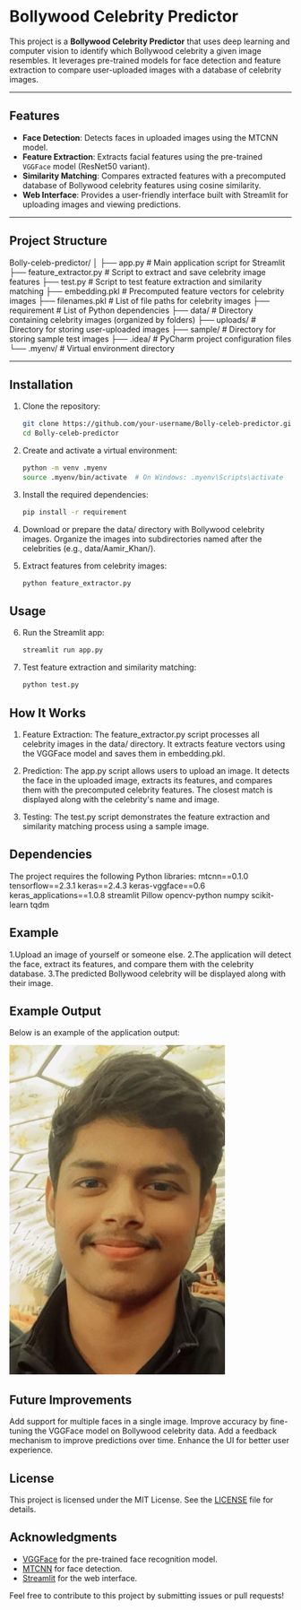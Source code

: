 # Bollywood Celebrity Predictor

This project is a **Bollywood Celebrity Predictor** that uses deep learning and computer vision to identify which Bollywood celebrity a given image resembles. It leverages pre-trained models for face detection and feature extraction to compare user-uploaded images with a database of celebrity images.

---

## Features

- **Face Detection**: Detects faces in uploaded images using the MTCNN model.
- **Feature Extraction**: Extracts facial features using the pre-trained `VGGFace` model (ResNet50 variant).
- **Similarity Matching**: Compares extracted features with a precomputed database of Bollywood celebrity features using cosine similarity.
- **Web Interface**: Provides a user-friendly interface built with Streamlit for uploading images and viewing predictions.

---

## Project Structure
Bolly-celeb-predictor/ │ ├── app.py # Main application script for Streamlit ├── feature_extractor.py # Script to extract and save celebrity image features ├── test.py # Script to test feature extraction and similarity matching ├── embedding.pkl # Precomputed feature vectors for celebrity images ├── filenames.pkl # List of file paths for celebrity images ├── requirement # List of Python dependencies ├── data/ # Directory containing celebrity images (organized by folders) ├── uploads/ # Directory for storing user-uploaded images ├── sample/ # Directory for storing sample test images ├── .idea/ # PyCharm project configuration files └── .myenv/ # Virtual environment directory

---

## Installation

1. Clone the repository:
   ```bash
   git clone https://github.com/your-username/Bolly-celeb-predictor.git
   cd Bolly-celeb-predictor
   ```

2. Create and activate a virtual environment:
   ```bash
   python -m venv .myenv
   source .myenv/bin/activate  # On Windows: .myenv\Scripts\activate
   ```

3. Install the required dependencies:
   ```bash
   pip install -r requirement
   ```

4. Download or prepare the data/ directory with Bollywood celebrity images. Organize the images into subdirectories named after the celebrities (e.g., data/Aamir_Khan/).

5. Extract features from celebrity images:
   ```bash
   python feature_extractor.py
   ```

## Usage

6. Run the Streamlit app:
   ```bash
   streamlit run app.py
   ```

7. Test feature extraction and similarity matching:
   ```bash
   python test.py
   ```

## How It Works
1. Feature Extraction:
The feature_extractor.py script processes all celebrity images in the data/ directory.
It extracts feature vectors using the VGGFace model and saves them in embedding.pkl.

2. Prediction:
The app.py script allows users to upload an image.
It detects the face in the uploaded image, extracts its features, and compares them with the precomputed celebrity features.
The closest match is displayed along with the celebrity's name and image.

3. Testing:
The test.py script demonstrates the feature extraction and similarity matching process using a sample image.

## Dependencies
The project requires the following Python libraries:
mtcnn==0.1.0
tensorflow==2.3.1
keras==2.4.3
keras-vggface==0.6
keras_applications==1.0.8
streamlit
Pillow
opencv-python
numpy
scikit-learn
tqdm

## Example
1.Upload an image of yourself or someone else.
2.The application will detect the face, extract its features, and compare them with the celebrity database.
3.The predicted Bollywood celebrity will be displayed along with their image.

## Example Output

Below is an example of the application output:

![Example Output](assets/example.jpeg)

## Future Improvements
Add support for multiple faces in a single image.
Improve accuracy by fine-tuning the VGGFace model on Bollywood celebrity data.
Add a feedback mechanism to improve predictions over time.
Enhance the UI for better user experience.

## License

This project is licensed under the MIT License. See the [LICENSE](LICENSE) file for details.

## Acknowledgments

- [VGGFace](https://github.com/rcmalli/keras-vggface) for the pre-trained face recognition model.
- [MTCNN](https://github.com/ipazc/mtcnn) for face detection.
- [Streamlit](https://streamlit.io/) for the web interface.

Feel free to contribute to this project by submitting issues or pull requests!